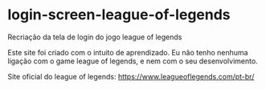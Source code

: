 # login-screen-league-of-legends

Recriação da tela de login do jogo league of legends

Este site foi criado com o intuito de aprendizado.
Eu não tenho nenhuma ligação com o game league of legends, e nem com o seu desenvolvimento.

Site oficial do league of legends: https://www.leagueoflegends.com/pt-br/
